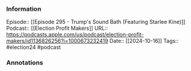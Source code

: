### Information

Episode:: [[Episode 295 - Trump's Sound Bath (Featuring Starlee Kine)]]
Podcast:: [[Election Profit Makers]]
URL:: https://podcasts.apple.com/us/podcast/election-profit-makers/id1136826256?i=1000673232419
Date:: [[2024-10-16]]
Tags:: #election24 
#podcast


### Annotations

